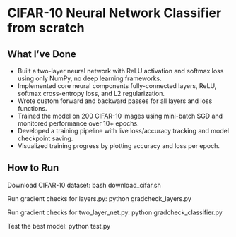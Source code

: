 # CIFAR-10 Neural Network Classifier from scratch

## What I’ve Done

- Built a two-layer neural network with ReLU activation and softmax loss using only NumPy, no deep learning frameworks.
- Implemented core neural components fully-connected layers, ReLU, softmax cross-entropy loss, and L2 regularization.
- Wrote custom forward and backward passes for all layers and loss functions.
- Trained the model on 200 CIFAR-10 images using mini-batch SGD and monitored performance over 10+ epochs.
- Developed a training pipeline with live loss/accuracy tracking and model checkpoint saving.
- Visualized training progress by plotting accuracy and loss per epoch.

## How to Run

Download CIFAR-10 dataset:
bash download_cifar.sh

Run gradient checks for layers.py:
python gradcheck_layers.py

Run gradient checks for two_layer_net.py:
python gradcheck_classifier.py

Test the best model:
python test.py
